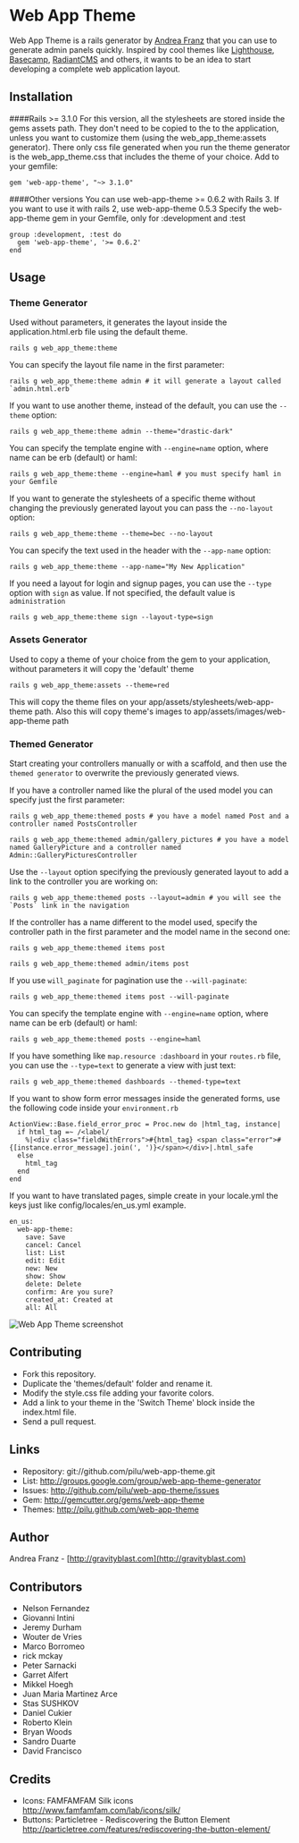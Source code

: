 Web App Theme
=============

Web App Theme is a rails generator by [Andrea Franz](http://gravityblast.com) that you can use to generate admin panels quickly.
Inspired by cool themes like [Lighthouse](http://lighthouseapp.com/), [Basecamp](http://basecamphq.com/), [RadiantCMS](http://radiantcms.org/) and others,
it wants to be an idea to start developing a complete web application layout.

Installation
------------

####Rails >= 3.1.0
For this version, all the stylesheets are stored inside the gems assets path. They don't need to be copied to the to the application, unless you want to customize them (using the web_app_theme:assets generator). There only css file generated when you run the theme generator is the web_app_theme.css that includes the theme of your choice.
Add to your gemfile:

    gem 'web-app-theme', "~> 3.1.0"

####Other versions
You can use web-app-theme >= 0.6.2 with Rails 3. If you want to use it with rails 2, use web-app-theme 0.5.3
Specify the web-app-theme gem in your Gemfile, only for :development and :test

    group :development, :test do
      gem 'web-app-theme', '>= 0.6.2'
    end

Usage
-----

### Theme Generator

Used without parameters, it generates the layout inside the application.html.erb file using the default theme.

    rails g web_app_theme:theme

You can specify the layout file name in the first parameter:

    rails g web_app_theme:theme admin # it will generate a layout called `admin.html.erb`

If you want to use another theme, instead of the default, you can use the `--theme` option:

    rails g web_app_theme:theme admin --theme="drastic-dark"

You can specify the template engine with `--engine=name` option, where name can be erb (default) or haml:

    rails g web_app_theme:theme --engine=haml # you must specify haml in your Gemfile

If you want to generate the stylesheets of a specific theme without changing the previously generated layout you can pass the `--no-layout` option:

    rails g web_app_theme:theme --theme=bec --no-layout


You can specify the text used in the header with the `--app-name` option:

    rails g web_app_theme:theme --app-name="My New Application"

If you need a layout for login and signup pages, you can use the `--type` option with `sign` as value. Ìf not specified, the default value is `administration`

    rails g web_app_theme:theme sign --layout-type=sign

### Assets Generator

Used to copy a theme of your choice from the gem to your application, without parameters it will copy the 'default' theme

    rails g web_app_theme:assets --theme=red

This will copy the theme files on your app/assets/stylesheets/web-app-theme path.
Also this will copy theme's images to app/assets/images/web-app-theme path

### Themed Generator

Start creating your controllers manually or with a scaffold, and then use the `themed generator` to overwrite the previously generated views.

If you have a controller named like the plural of the used model you can specify just the first parameter:

    rails g web_app_theme:themed posts # you have a model named Post and a controller named PostsController

    rails g web_app_theme:themed admin/gallery_pictures # you have a model named GalleryPicture and a controller named Admin::GalleryPicturesController

Use the `--layout` option specifying the previously generated layout to add a link to the controller you are working on:

    rails g web_app_theme:themed posts --layout=admin # you will see the `Posts` link in the navigation

If the controller has a name different to the model used, specify the controller path in the first parameter and the model name in the second one:

    rails g web_app_theme:themed items post

    rails g web_app_theme:themed admin/items post

If you use `will_paginate` for pagination use the `--will-paginate`:

    rails g web_app_theme:themed items post --will-paginate

You can specify the template engine with `--engine=name` option, where name can be erb (default) or haml:

    rails g web_app_theme:themed posts --engine=haml

If you have something like `map.resource :dashboard` in your `routes.rb` file, you can use the `--type=text` to generate a view with just text:

    rails g web_app_theme:themed dashboards --themed-type=text

If you want to show form error messages inside the generated forms, use the following code inside your `environment.rb`

    ActionView::Base.field_error_proc = Proc.new do |html_tag, instance|
      if html_tag =~ /<label/
        %|<div class="fieldWithErrors">#{html_tag} <span class="error">#{[instance.error_message].join(', ')}</span></div>|.html_safe
      else
        html_tag
      end
    end

If you want to have translated pages, simple create in your locale.yml the keys just like config/locales/en_us.yml example.

	en_us:
	  web-app-theme:
	    save: Save
	    cancel: Cancel
	    list: List
	    edit: Edit
	    new: New
	    show: Show
	    delete: Delete
	    confirm: Are you sure?
	    created_at: Created at
	    all: All


![Web App Theme screenshot](http://img.skitch.com/20091109-c2k618qerx1ysw5ytxsighuf3f.jpg)

Contributing
---

* Fork this repository.
* Duplicate the  'themes/default' folder and rename it.
* Modify the style.css file adding your favorite colors.
* Add a link to your theme in the 'Switch Theme' block inside the index.html file.
* Send a pull request.

Links
-----

* Repository: git://github.com/pilu/web-app-theme.git
* List: <http://groups.google.com/group/web-app-theme-generator>
* Issues: <http://github.com/pilu/web-app-theme/issues>
* Gem: <http://gemcutter.org/gems/web-app-theme>
* Themes: <http://pilu.github.com/web-app-theme>

Author
------

Andrea Franz - [http://gravityblast.com](http://gravityblast.com)

Contributors
------------

* Nelson Fernandez
* Giovanni Intini
* Jeremy Durham
* Wouter de Vries
* Marco Borromeo
* rick mckay
* Peter Sarnacki
* Garret Alfert
* Mikkel Hoegh
* Juan Maria Martinez Arce
* Stas SUSHKOV
* Daniel Cukier
* Roberto Klein
* Bryan Woods
* Sandro Duarte
* David Francisco

Credits
-------

* Icons: FAMFAMFAM Silk icons <http://www.famfamfam.com/lab/icons/silk/>
* Buttons: Particletree - Rediscovering the Button Element <http://particletree.com/features/rediscovering-the-button-element/>
